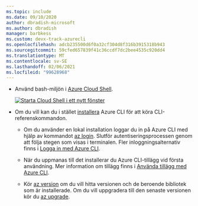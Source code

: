 ```yaml
---
ms.topic: include
ms.date: 09/10/2020
author: dbradish-microsoft
ms.author: dbradish
manager: barbkess
ms.custom: devx-track-azurecli
ms.openlocfilehash: adcb235500d6f0a32cf304d8f316b3915318b943
ms.sourcegitcommit: 59cfed657839f41c36ccdf7dc2bee4535c920dd4
ms.translationtype: MT
ms.contentlocale: sv-SE
ms.lasthandoff: 02/06/2021
ms.locfileid: "99628968"
---
```

- Använd bash-miljön i [Azure Cloud Shell](../articles/cloud-shell/quickstart.md).

   [![Starta Cloud Shell i ett nytt fönster](media/cloud-shell-try-it/hdi-launch-cloud-shell.png)](https://shell.azure.com)
- Om du vill kan du i stället [installera](/cli/azure/install-azure-cli) Azure CLI för att köra CLI-referenskommandon.

  - Om du använder en lokal installation loggar du in på Azure CLI med hjälp av kommandot [az login](/cli/azure/reference-index#az_login).  Slutför autentiseringsprocessen genom att följa stegen som visas i terminalen.  Fler inloggningsalternativ finns i [Logga in med Azure CLI](/cli/azure/authenticate-azure-cli).

  - När du uppmanas till det installerar du Azure CLI-tillägg vid första användning.  Mer information om tillägg finns i [Använda tillägg med Azure CLI](/cli/azure/azure-cli-extensions-overview).
  - Kör [az version](/cli/azure/reference-index?#az_version) om du vill hitta versionen och de beroende bibliotek som är installerade. Om du vill uppgradera till den senaste versionen kör du [az upgrade](/cli/azure/reference-index?#az_upgrade).
